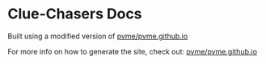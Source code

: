 # Clue-Chasers Docs

Built using a modified version of [pvme/pvme.github.io](https://github.com/pvme/pvme.github.io)

For more info on how to generate the site, check out: [pvme/pvme.github.io](https://github.com/pvme/pvme.github.io)